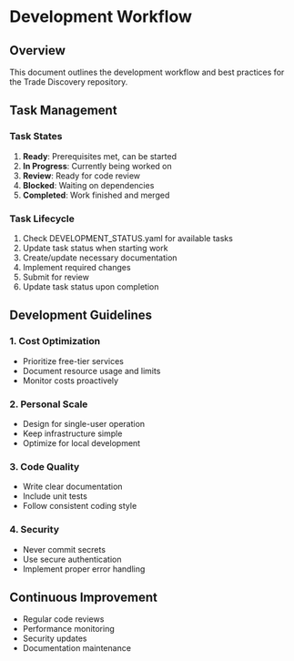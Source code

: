 # Development Workflow

## Overview
This document outlines the development workflow and best practices for the Trade Discovery repository.

## Task Management

### Task States
1. **Ready**: Prerequisites met, can be started
2. **In Progress**: Currently being worked on
3. **Review**: Ready for code review
4. **Blocked**: Waiting on dependencies
5. **Completed**: Work finished and merged

### Task Lifecycle
1. Check DEVELOPMENT_STATUS.yaml for available tasks
2. Update task status when starting work
3. Create/update necessary documentation
4. Implement required changes
5. Submit for review
6. Update task status upon completion

## Development Guidelines

### 1. Cost Optimization
- Prioritize free-tier services
- Document resource usage and limits
- Monitor costs proactively

### 2. Personal Scale
- Design for single-user operation
- Keep infrastructure simple
- Optimize for local development

### 3. Code Quality
- Write clear documentation
- Include unit tests
- Follow consistent coding style

### 4. Security
- Never commit secrets
- Use secure authentication
- Implement proper error handling

## Continuous Improvement
- Regular code reviews
- Performance monitoring
- Security updates
- Documentation maintenance
